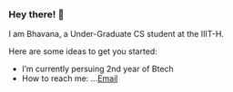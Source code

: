 ### Hey there! 👋
I am Bhavana, a Under-Graduate CS student at the IIIT-H.

Here are some ideas to get you started:

- I’m currently persuing 2nd year of Btech
- How to reach me: ...[Email](mc.bhavana@students.iiit.ac.in)
